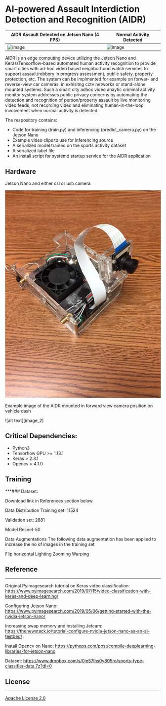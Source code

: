 [image_1]: ./images/IMG_6120.JPG
[image_1]: ./images/IMG_6119.JPG

# AI-powered Assault Interdiction Detection and Recognition (AIDR)


| AIDR Assault Detected on Jetson Nano (4 FPS)                                   | Normal Activity Detected                          |
| ------------------------------------------------------------ | ------------------------------------------------------------ |
| ![image](https://github.com/silent-code/AIDR/blob/master/output/gifs/assault1.gif) | ![image](https://github.com/silent-code/AIDR/blob/master/output/gifs/walking.gif)|



AIDR is an edge computing device utilizing the Jetson Nano and Keras/Tensorflow-based automated human activity recognition to provide smart cities with ad-hoc video based neighborhood watch services to support assault/robbery in progress assessment, public safety, property protection, etc. The system can be implmented for example on forwar- and reverse-view car cameras, in exhisitng cctv networks or stand-alone mounted systems. Such a smart city adhoc video anaytic criminal activity monitor system addresses public privacy concerns by automating the detection and recognition of person/property assault by live monitoring video feeds, not recording video and eliminating human-in-the-loop involvement when normal activity is detected.


The respository contains:

* Code for training (train.py) and inferencing (predict_camera.py) on the Jetson Nano
* Example video clips to use for inferencing source
* A serialized model trained on the sports activity dataset
* A serialized label file
* An install script for systemd startup service for the AIDR application

## Hardware 
Jetson Nano and either csi or usb camera


![alt text][image_1]

Example image of the AIDR mounted in forward view camera position on vehicle dash

![alt text][image_2]


## Critical Dependencies:

* Python3
* Tensorflow GPU >= 1.13.1
* Keras > 2.3.1
* Opencv > 4.1.0

## Training 

***### Dataset:

Download link in References section below.

Data Distribution
Training set: 11524

Validation set: 2881

Model
Resnet-50

Data Augmentations
The following data augmentation has been applied to increase the no of images in the training set

Flip horizontal
Lighting
Zooming
Warping


## Reference

***
Original Pyimagesearch tutorial on Keras video classification: https://www.pyimagesearch.com/2019/07/15/video-classification-with-keras-and-deep-learning/

Configuring Jetson Nano: https://www.pyimagesearch.com/2019/05/06/getting-started-with-the-nvidia-jetson-nano/

Increasing swap memory and installing Jetcam: https://thenewstack.io/tutorial-configure-nvidia-jetson-nano-as-an-ai-testbed/

Install Opencv on Nano: https://pythops.com/post/compile-deeplearning-libraries-for-jetson-nano

Dataset: https://www.dropbox.com/s/0jp57lhs0y805ro/sports-type-classifier-data.7z?dl=0

## License

***

[Apache License 2.0](https://github.com/edvardHua/PoseEstimationForMobile/blob/master/LICENSE)
